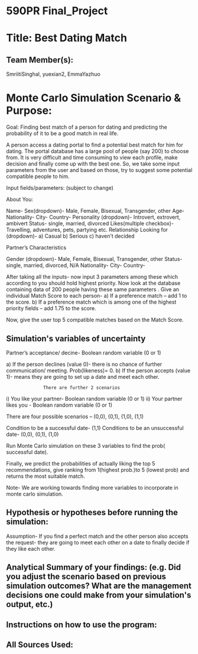 # 590PR Final_Project

# Title: Best Dating Match

## Team Member(s):

SmriitiSinghal, yuexian2, EmmaYazhuo

# Monte Carlo Simulation Scenario & Purpose:
Goal: Finding best match of a person for dating and predicting the probability of it to be a good match in real life.

A person access a dating portal to find a potential best match for him for dating. The portal database has a large pool of people (say 200) to choose from. It is very difficult and time consuming to view each profile, make decision and finally come up with the best one. 
So, we take some input parameters from the user and based on those, try to suggest some potential compatible people to him. 

Input fields/parameters: (subject to change)

About You:

Name-
Sex(dropdown)- Male, Female, Bisexual, Transgender, other
Age- 
Nationality- 
City-
Country-
Personality (dropdown)- Introvert, extrovert, ambivert
Status- single, married, divorced
Likes(multiple checkbox)-  Travelling, adventures, pets, partying etc. 
Relationship Looking for (dropdown)- a) Casual    b) Serious   c) haven’t decided

Partner’s Characteristics

Gender (dropdown)- Male, Female, Bisexual, Transgender, other 
Status- single, married, divorced, N/A
Nationality- 
City- 
Country-

After taking all the inputs- now input 3 parameters among these which according to you should hold highest priority.
Now look at the database containing data of 200 people having these same parameters .
Give an individual Match Score to each person- 
a)	If a preference match – add 1 to the score.
b)	If a preference match which is among one of the highest priority fields – add 1.75 to the score. 

Now, give the user top 5 compatible matches based on the Match Score.

## Simulation's variables of uncertainty
Partner’s acceptance/ decine- Boolean random variable (0 or 1)

a)	If the person declines (value 0)- there is no chance of further communication/ meeting. 
Prob(likeness)= 0.
b)	If the person accepts (value 1)- means they are going to set up a date and meet each other.

                  There are further 2 scenarios

i)	You like your partner- Boolean random variable (0 or 1)
ii)	Your partner likes you - Boolean random variable (0 or 1)

There are four possible scenarios – (0,0), (0,1), (1,0), (1,1)

Condition to be a successful date- (1,1)
Conditions to be an unsuccessful date- (0,0), (0,1), (1,0)

Run Monte Carlo simulation on these 3 variables to find the prob( successful date).

Finally, we predict the probabilities of actually liking the top 5 recommendations, give ranking from 1(highest prob.)to 5 (lowest prob) and returns the most suitable match. 

Note- We are working towards finding more variables to incorporate in monte carlo simulation.


## Hypothesis or hypotheses before running the simulation:

Assumption- If you find a perfect match and the other person also accepts the request- they are going to meet each other on a date to finally decide if they like each other. 

## Analytical Summary of your findings: (e.g. Did you adjust the scenario based on previous simulation outcomes?  What are the management decisions one could make from your simulation's output, etc.)

## Instructions on how to use the program:

## All Sources Used:
